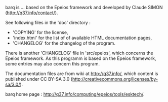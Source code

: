 barq is ... based on the Epeios framework and developed by Claude SIMON (http://q37.info/contact/).

See following files in the 'doc' directory :
- 'COPYING' for the license,
- 'index.html' for the list of of available HTML documentation pages,
- 'CHANGELOG' for the changelog of the program.

There is another 'CHANGELOG' file in 'src/epeios', which concerns the Epeios framework.
As this programm is based on the Epeios framework, some entries may also concern this program.

The documentation files are from wiki at http://q37.info/, which content is
published under CC BY-SA 3.0 (http://creativecommons.org/licenses/by-sa/3.0/).

barq home page :  http://q37.info/computing/epeios/tools/esktech/.
